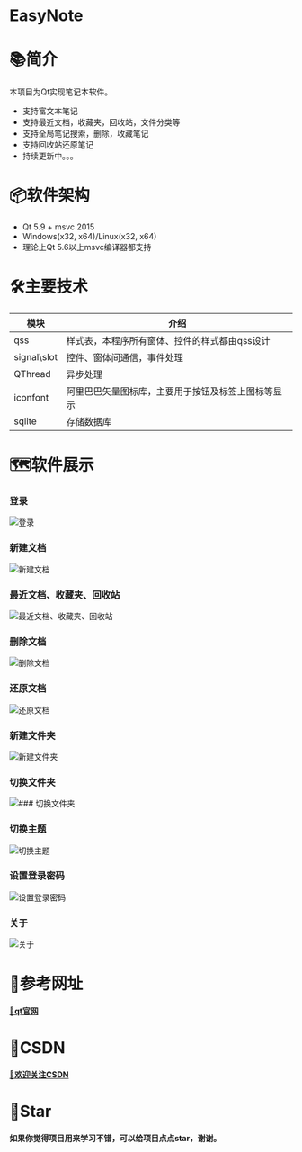 # EasyNote

# 📚简介
本项目为Qt实现笔记本软件。
- 支持富文本笔记
- 支持最近文档，收藏夹，回收站，文件分类等
- 支持全局笔记搜索，删除，收藏笔记
- 支持回收站还原笔记
- 持续更新中。。。

# 📦软件架构
- Qt 5.9 + msvc 2015
- Windows(x32, x64)/Linux(x32, x64) 
- 理论上Qt 5.6以上msvc编译器都支持

# 🛠️主要技术


| 模块                |     介绍                                                                          |
| -------------------|---------------------------------------------------------------------------------- |
| qss                   |     样式表，本程序所有窗体、控件的样式都由qss设计                                           |
| signal\slot                |     控件、窗体间通信，事件处理                                               |
| QThread              |     异步处理                                                                     |    
| iconfont      |     阿里巴巴矢量图标库，主要用于按钮及标签上图标等显示                                     |
| sqlite      |     存储数据库                                     |


# 🗺️软件展示

### 登录
![登录](https://gitee.com/hudejie/EasyNote/raw/master/screenshot/gif/1.gif)

### 新建文档
![新建文档](https://gitee.com/hudejie/EasyNote/raw/master/screenshot/gif/2.gif)

### 最近文档、收藏夹、回收站
![最近文档、收藏夹、回收站](https://gitee.com/hudejie/EasyNote/raw/master/screenshot/gif/3.gif)

### 删除文档
![删除文档](https://gitee.com/hudejie/EasyNote/raw/master/screenshot/gif/4.gif)

### 还原文档
![还原文档](https://gitee.com/hudejie/EasyNote/raw/master/screenshot/gif/5.gif)

### 新建文件夹
![新建文件夹](https://gitee.com/hudejie/EasyNote/raw/master/screenshot/gif/6.gif)

### 切换文件夹
![### 切换文件夹](https://gitee.com/hudejie/EasyNote/raw/master/screenshot/gif/7.gif)

### 切换主题
![切换主题](https://gitee.com/hudejie/EasyNote/raw/master/screenshot/gif/8.gif)

### 设置登录密码
![设置登录密码](https://gitee.com/hudejie/EasyNote/raw/master/screenshot/gif/9.gif)

### 关于
![关于](https://gitee.com/hudejie/EasyNote/raw/master/screenshot/gif/10.gif)


# 📝参考网址

#### [📗qt官网](https://doc.qt.io/)


# 📌CSDN

#### [🎉欢迎关注CSDN](https://blog.csdn.net/qq_25549309)

# 🧡Star

#### 如果你觉得项目用来学习不错，可以给项目点点star，谢谢。
